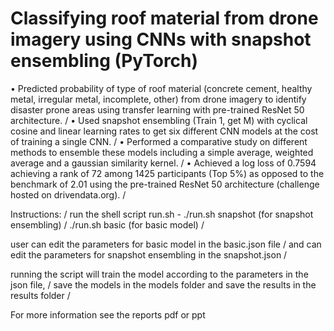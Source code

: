# Classifying roof material from drone imagery using CNNs with snapshot ensembling (PyTorch)
• Predicted probability of type of roof material (concrete cement, healthy metal, irregular metal, incomplete, other) from
drone imagery to identify disaster prone areas using transfer learning with pre-trained ResNet 50 architecture. /
• Used snapshot ensembling (Train 1, get M) with cyclical cosine and linear learning rates to get six different CNN models
at the cost of training a single CNN. /
• Performed a comparative study on different methods to ensemble these models including a simple average, weighted
average and a gaussian similarity kernel. /
• Achieved a log loss of 0.7594 achieving a rank of 72 among 1425 participants (Top 5%) as opposed to the benchmark of 2.01 using
the pre-trained ResNet 50 architecture (challenge hosted on drivendata.org). /

Instructions: /
run the shell script run.sh - ./run.sh snapshot (for snapshot ensembling) / 
                              ./run.sh basic (for basic model) / 
                              
user can edit the parameters for basic model in the basic.json file / 
and can edit the parameters for snapshot ensembling in the snapshot.json /

running the script will train the model according to the parameters in the json file, /
save the models in the models folder and save the results in the results folder /

For more information see the reports pdf or ppt
